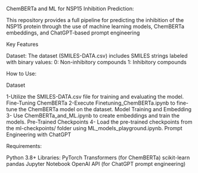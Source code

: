 ChemBERTa and ML for NSP15 Inhibition Prediction:

This repository provides a full pipeline for predicting the inhibition of the NSP15 protein through the use of machine learning models, ChemBERTa embeddings, and ChatGPT-based prompt engineering

Key Features


Dataset:
The dataset (SMILES-DATA.csv) includes SMILES strings labeled with binary values:
0: Non-inhibitory compounds
1: Inhibitory compounds 

How to Use:

Dataset

1-Utilize the SMILES-DATA.csv file for training and evaluating the model.
Fine-Tuning ChemBERTa
2-Execute Finetuning_ChemBERTa.ipynb to fine-tune the ChemBERTa model on the dataset.
Model Training and Embedding
3- Use ChemBERTa_and_ML.ipynb to create embeddings and train the models.
Pre-Trained Checkpoints
4- Load the pre-trained checkpoints from the ml-checkpoints/ folder using ML_models_playground.ipynb.
Prompt Engineering with ChatGPT

Requirements:

Python 3.8+
Libraries:
PyTorch
Transformers (for ChemBERTa)
scikit-learn
pandas
Jupyter Notebook
OpenAI API (for ChatGPT prompt engineering)




